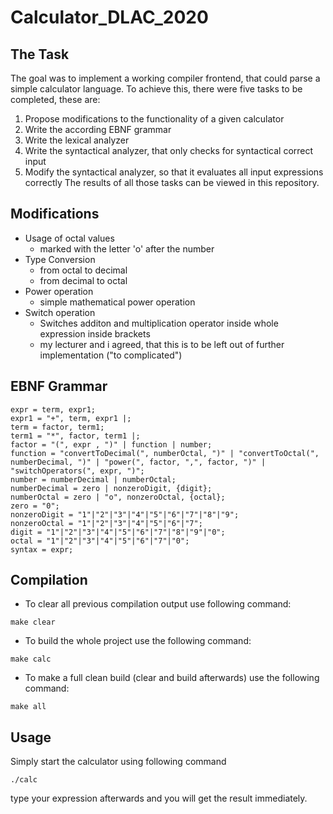 # Calculator_DLAC_2020
## The Task
The goal was to implement a working compiler frontend, that could parse a simple calculator language. To achieve this, there were five tasks to be completed, these are:
1. Propose modifications to the functionality of a given calculator
1. Write the according EBNF grammar
1. Write the lexical analyzer
1. Write the syntactical analyzer, that only checks for syntactical correct input
1. Modify the syntactical analyzer, so that it evaluates all input expressions correctly
The results of all those tasks can be viewed in this repository.
## Modifications
* Usage of octal values
    * marked with the letter 'o' after the number
* Type Conversion
    * from octal to decimal
    * from decimal to octal
* Power operation
    * simple mathematical power operation 
* Switch operation
    * Switches additon and multiplication operator inside whole expression inside brackets
    * my lecturer and i agreed, that this is to be left out of further implementation ("to complicated")
## EBNF Grammar
```
expr = term, expr1;
expr1 = "+", term, expr1 |;
term = factor, term1;
term1 = "*", factor, term1 |;
factor = "(", expr , ")" | function | number;
function = "convertToDecimal(", numberOctal, ")" | "convertToOctal(", numberDecimal, ")" | "power(", factor, ",", factor, ")" | "switchOperators(", expr, ")";
number = numberDecimal | numberOctal;
numberDecimal = zero | nonzeroDigit, {digit};
numberOctal = zero | "o", nonzeroOctal, {octal};
zero = "0";
nonzeroDigit = "1"|"2"|"3"|"4"|"5"|"6"|"7"|"8"|"9";
nonzeroOctal = "1"|"2"|"3"|"4"|"5"|"6"|"7";
digit = "1"|"2"|"3"|"4"|"5"|"6"|"7"|"8"|"9"|"0";
octal = "1"|"2"|"3"|"4"|"5"|"6"|"7"|"0";
syntax = expr;
```
## Compilation
* To clear all previous compilation output use following command:
```
make clear
```
* To build the whole project use the following command:
```
make calc
```
* To make a full clean build (clear and build afterwards) use the following command:
```
make all
```
## Usage
Simply start the calculator using following command
```
./calc
```
type your expression afterwards and you will get the result immediately. 
